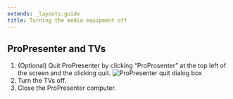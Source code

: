 ```yaml
---
extends: _layouts.guide
title: Turning the media equipment off
---
```


## ProPresenter and TVs

1. (Optional) Quit ProPresenter by clicking “ProProsenter” at the top left of the screen and the clicking quit.
   ![](/assets/images/turning-the-media-equipment-off-propresenter-confirm-dialog.jpg "ProPresenter quit dialog box")
2. Turn the TVs off.
3. Close the ProPresenter computer.
